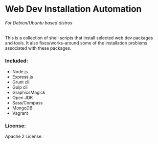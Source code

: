 # Web Dev Installation Automation
###### For Debian/Ubuntu based distros

This is a collection of shell scripts that install selected web dev packages and tools. It also fixes/works-around some of the installation problems associated with these packages.

### Included:
- Node.js
- Express.js
- Grunt cli
- Gulp cli
- GraphicsMagick
- Open JDK
- Sass/Compass
- MongoDB
- Vagrant


### License:
Apache 2 License.
